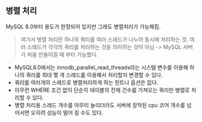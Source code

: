 ## 병렬 처리
MySQL 8.0부터 용도가 한정되어 있지만 그래도 병렬처리가 가능해짐.


> 여기서 병렬 처리란 하나의 쿼리를 여러 스레드가 나누어 동시에 처리하는 것.
> 여러 스레드가 각각의 쿼리를 처리하는 것을 의미하는 것이 아님  -> MySQL 서버가 처음 만들어질 때 부터 가능했다.


- MySQL8.0에서는 innodb_parallel_read_threads라는 시스템 변수를 이용해 하나의 쿼리를 최대 몇 개 스레드를 이용해서 처리할지 변경할 수 있다.
- 쿼리를 여러개의 스레드로 병렬처리하게 하는 힌트나 옵션은 없다.
- 아무런 WHERE 조건 없이 단순히 테이블의 전체 건수를 가져오는 쿼리만 병렬로 처리할 수 있다.
- 병렬 처리용 스레드 개수를 아무리 늘리더라도 서버에 장착된 cpu 코어 개수를 넘어서면 오히려 성능이 떨어 질 수도 있다.